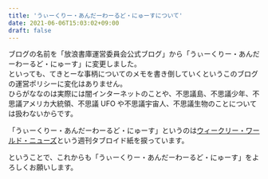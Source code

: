 ```yaml
---
title: 'うぃーくりー・あんだーわーるど・にゅーすについて'
date: 2021-06-06T15:03:02+09:00
draft: false
---
```


ブログの名前を「放浪書庫運営委員会公式ブログ」から「うぃーくりー・あんだーわーるど・にゅーす」に変更しました。  
といっても、てきとーな事柄についてのメモを書き倒していくというこのブログの運営ポリシーに変化はありません。  
ひらがななのは実際には闇インターネットのことや、不思議島、不思議少年、不思議アメリカ大統領、不思議 UFO や不思議宇宙人、不思議生物のことについては扱わないからです。

「うぃーくりー・あんだーわーるど・にゅーす」というのは[ウィークリー・ワールド・ニューズ](https://ja.wikipedia.org/wiki/%E3%82%A6%E3%82%A3%E3%83%BC%E3%82%AF%E3%83%AA%E3%83%BC%E3%83%BB%E3%83%AF%E3%83%BC%E3%83%AB%E3%83%89%E3%83%BB%E3%83%8B%E3%83%A5%E3%83%BC%E3%82%BA)という週刊タブロイド紙を捩っています。

ということで、これからも「うぃーくりー・あんだーわーるど・にゅーす」をよろしくお願いします。
